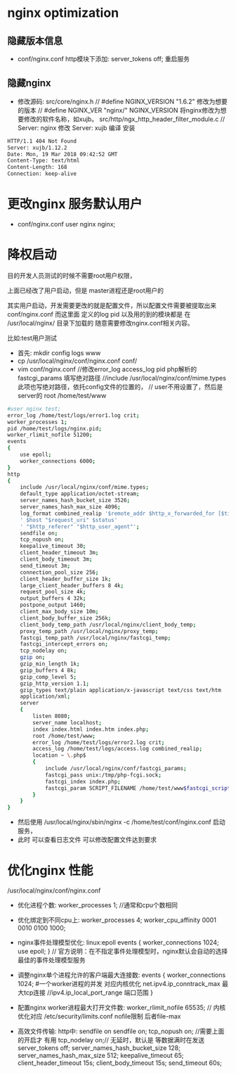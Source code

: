 # nginx optimization



## 隐藏版本信息

* conf/nginx.conf
  http模块下添加: server_tokens off;
  重启服务

## 隐藏nginx

* 修改源码:
   src/core/nginx.h
  // #define NGINX_VERSION  "1.6.2" 修改为想要的版本 
  // #define NGINX_VER "nginx/" NGINX_VERSION 将nginx修改为想要修改的软件名称，如xujb。
  src/http/ngx_http_header_filter_module.c
  // Server: nginx 修改 Server: xujb
  编译 安装

```BASH
HTTP/1.1 404 Not Found
Server: xujb/1.12.2
Date: Mon, 19 Mar 2018 09:42:52 GMT
Content-Type: text/html
Content-Length: 168
Connection: keep-alive
```

# 更改nginx 服务默认用户

* conf/nginx.conf
  user nginx nginx;

# 降权启动

目的开发人员测试的时候不需要root用户权限，

上面已经改了用户启动，但是 master进程还是root用户的

其实用户启动，开发需要更改的就是配置文件，所以配置文件需要被提取出来conf/nginx.conf
而这里面 定义的log pid 以及用的到的模块都是 在 /usr/local/nginx/ 目录下加载的
随意需要修改nginx.conf相关内容。

  比如:test用户测试
* 首先: mkdir config logs www
* cp /usr/local/nginx/conf/nginx.conf conf/
* vim conf/nginx.conf //修改error_log access_log pid  php解析的fastcgi_params 填写绝对路径 
                     //include /usr/local/nginx/conf/mime.types 此项也写绝对路径，依托config文件的位置的，
                    // user不用设置了，然后是server的 root /home/test/www

```BASH
#user nginx test;
error_log /home/test/logs/error1.log crit;
worker_processes 1;
pid /home/test/logs/nginx.pid;
worker_rlimit_nofile 51200;
events
{
    use epoll;
    worker_connections 6000;
}
http
{
    include /usr/local/nginx/conf/mime.types;
    default_type application/octet-stream;
    server_names_hash_bucket_size 3526;
    server_names_hash_max_size 4096;
    log_format combined_realip '$remote_addr $http_x_forwarded_for [$time_local]'
    ' $host "$request_uri" $status'
    ' "$http_referer" "$http_user_agent"';
    sendfile on;
    tcp_nopush on;
    keepalive_timeout 30;
    client_header_timeout 3m;
    client_body_timeout 3m;
    send_timeout 3m;
    connection_pool_size 256;
    client_header_buffer_size 1k;
    large_client_header_buffers 8 4k;
    request_pool_size 4k;
    output_buffers 4 32k;
    postpone_output 1460;
    client_max_body_size 10m;
    client_body_buffer_size 256k;
    client_body_temp_path /usr/local/nginx/client_body_temp;
    proxy_temp_path /usr/local/nginx/proxy_temp;
    fastcgi_temp_path /usr/local/nginx/fastcgi_temp;
    fastcgi_intercept_errors on;
    tcp_nodelay on;
    gzip on;
    gzip_min_length 1k;
    gzip_buffers 4 8k;
    gzip_comp_level 5;
    gzip_http_version 1.1;
    gzip_types text/plain application/x-javascript text/css text/htm
    application/xml;
    server
    {
        listen 8080;
        server_name localhost;
        index index.html index.htm index.php;
        root /home/test/www;
        error_log /home/test/logs/error2.log crit;
        access_log /home/test/logs/access.log combined_realip;
        location ~ \.php$
        {
            include /usr/local/nginx/conf/fastcgi_params;
            fastcgi_pass unix:/tmp/php-fcgi.sock;
            fastcgi_index index.php;
            fastcgi_param SCRIPT_FILENAME /home/test/www$fastcgi_script_name;
        }
    }
}

```

* 然后使用 /usr/local/nginx/sbin/nginx -c /home/test/conf/nginx.conf 启动服务，
* 此时 可以查看日志文件 可以修改配置文件达到要求


# 优化nginx 性能

/usr/local/nginx/conf/nginx.conf
* 优化进程个数: worker_processes  1; //通常和cpu个数相同
  

* 优化绑定到不同cpu上:
  worker_processes  4;
  worker_cpu_affinity 0001 0010 0100 1000;
* nginx事件处理模型优化: linux:epoll
  events {
  worker_connections  1024;
  use epoll;
  } // 官方说明：在不指定事件处理模型时，nginx默认会自动的选择最佳的事件处理模型服务

* 调整nginx单个进程允许的客户端最大连接数:
  events {
    worker_connections  1024;    #一个worker进程的并发 对应内核优化 net.ipv4.ip_conntrack_max 最大tcp连接
                                 //ipv4.ip_local_port_range 端口范围
  }

* 配置nginx worker进程最大打开文件数:
  worker_rlimit_nofile 65535; // 内核优化对应 /etc/security/limits.conf nofile限制 后者file-max

* 高效文件传输: http中: sendfile on
    sendfile   on;
    tcp_nopush on; //需要上面的开启才 有用
    tcp_nodelay on;// 无延时，默认是 等数据满时在发送
    server_tokens off;
    server_names_hash_bucket_size 128;
    server_names_hash_max_size 512;
    keepalive_timeout  65;
    client_header_timeout 15s;
    client_body_timeout 15s;
    send_timeout 60s;


